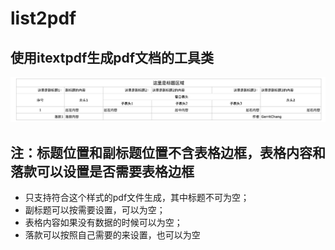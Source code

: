 # list2pdf
## 使用itextpdf生成pdf文档的工具类
![table](table.png)
## 注：标题位置和副标题位置不含表格边框，表格内容和落款可以设置是否需要表格边框
* 只支持符合这个样式的pdf文件生成，其中标题不可为空；
* 副标题可以按需要设置，可以为空；
* 表格内容如果没有数据的时候可以为空；
* 落款可以按照自己需要的来设置，也可以为空
